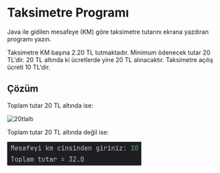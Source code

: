 # Taksimetre Programı
Java ile gidilen mesafeye (KM) göre taksimetre tutarını ekrana yazdıran programı yazın.

Taksimetre KM başına 2.20 TL tutmaktadır.
Minimum ödenecek tutar 20 TL'dir. 20 TL altında ki ücretlerde yine 20 TL alınacaktır.
Taksimetre açılış ücreti 10 TL'dir.

## Çözüm

Toplam tutar 20 TL altında ise:

![20tlaltı](./images/20%20tl%20altı.png)

Toplam tutar 20 TL altında değil ise:

![20tlüstü](./images/20%20tl%20üstü.png)